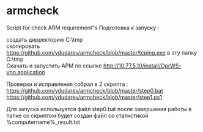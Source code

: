 # armcheck
Script for check ARM requirement"s
Подготовка к запуску :

cоздать дирректорию C:\tmp\
скопировать https://github.com/ydudarev/armcheck/blob/master/tcping.exe  в эту папку C:\tmp\
Скачать и запустить АРМ по ссылке http://10.77.5.10/install/OprWS-vpn.application

Проверки и иcправления собрал в 2 скрипта :
https://github.com/ydudarev/armcheck/blob/master/step0.bat
https://github.com/ydudarev/armcheck/blob/master/step1.ps1

Для запуска используется файл step0.bat после завершения работы
в папке со скриптом будет создан файл со статистикой %computername%_result.txt
